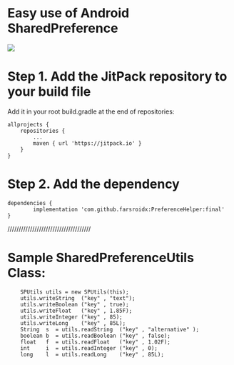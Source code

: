 # Easy use of Android SharedPreference

[![](https://jitpack.io/v/farsroidx/PreferenceHelper.svg)](https://jitpack.io/#farsroidx/PreferenceHelper)

# Step 1. Add the JitPack repository to your build file 

Add it in your root build.gradle at the end of repositories:

	allprojects {
		repositories {
			...
			maven { url 'https://jitpack.io' }
		}
	}
  
  # Step 2. Add the dependency
  
  	dependencies {
	        implementation 'com.github.farsroidx:PreferenceHelper:final'
	}
	

/////////////////////////////////////


# Sample SharedPreferenceUtils Class:

        SPUtils utils = new SPUtils(this);
        utils.writeString  ("key" , "text");
        utils.writeBoolean ("key" , true);
        utils.writeFloat   ("key" , 1.85F);
        utils.writeInteger ("key" , 85);
        utils.writeLong    ("key" , 85L);
        String  s  = utils.readString  ("key" , "alternative" );
        boolean b  = utils.readBoolean ("key" , false);
        float   f  = utils.readFloat   ("key" , 1.02F);
        int     i  = utils.readInteger ("key" , 0);
        long    l  = utils.readLong    ("key" , 85L);
	
